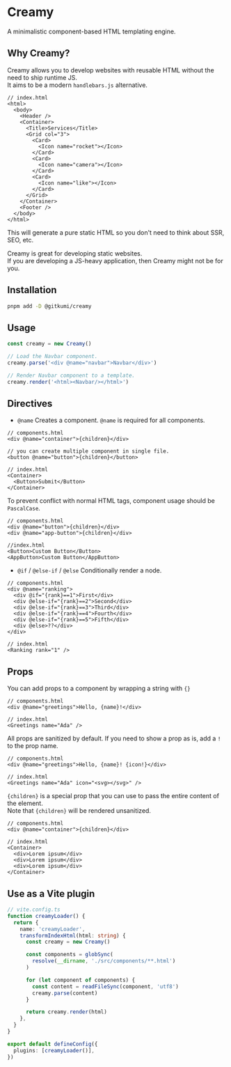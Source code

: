 # Creamy

A minimalistic component-based HTML templating engine.

## Why Creamy?

Creamy allows you to develop websites with reusable HTML without the need to ship runtime JS.  
It aims to be a modern `handlebars.js` alternative.  

```
// index.html
<html>
  <body>
    <Header />
    <Container>
      <Title>Services</Title>
      <Grid col="3">
        <Card>
          <Icon name="rocket"></Icon>
        </Card>
        <Card>
          <Icon name="camera"></Icon>
        </Card>
        <Card>
          <Icon name="like"></Icon>
        </Card>
      </Grid>
    </Container>
    <Footer />
  </body>
</html>
```

This will generate a pure static HTML so you don't need to think about SSR, SEO, etc. 

Creamy is great for developing static websites.  
If you are developing a JS-heavy application, then Creamy might not be for you.   

## Installation

```sh
pnpm add -D @gitkumi/creamy
```

## Usage

```ts
const creamy = new Creamy()

// Load the Navbar component.
creamy.parse('<div @name="navbar">Navbar</div>')

// Render Navbar component to a template.
creamy.render('<html><Navbar/></html>')
```

## Directives

- `@name`
  Creates a component. `@name` is required for all components.

```
// components.html
<div @name="container">{children}</div>

// you can create multiple component in single file.
<button @name="button">{children}</button>

// index.html
<Container>
  <Button>Submit</Button>
</Container>
```

To prevent conflict with normal HTML tags, component usage should be `PascalCase`.

```
// components.html
<div @name="button">{children}</div>
<div @name="app-button">{children}</div>

//index.html
<Button>Custom Button</Button>
<AppButton>Custom Button</AppButton>
```

- `@if` / `@else-if` / `@else`
  Conditionally render a node.

```
// components.html
<div @name="ranking">
  <div @if="{rank}==1">First</div>
  <div @else-if="{rank}==2">Second</div>
  <div @else-if="{rank}==3">Third</div>
  <div @else-if="{rank}==4">Fourth</div>
  <div @else-if="{rank}==5">Fifth</div>
  <div @else>??</div>
</div>

// index.html
<Ranking rank="1" />
```

## Props

You can add props to a component by wrapping a string with `{}`

```
// components.html
<div @name="greetings">Hello, {name}!</div>

// index.html
<Greetings name="Ada" />
```

All props are sanitized by default. If you need to show a prop as is, add a `!` to the prop name.

```
// components.html
<div @name="greetings">Hello, {name}! {icon!}</div>

// index.html
<Greetings name="Ada" icon="<svg></svg>" />
```

`{children}` is a special prop that you can use to pass the entire content of the element.  
Note that `{children}` will be rendered unsanitized.

```
// components.html
<div @name="container">{children}</div>

// index.html
<Container>
  <div>Lorem ipsum</div>
  <div>Lorem ipsum</div>
  <div>Lorem ipsum</div>
</Container>
```

## Use as a Vite plugin

```ts
// vite.config.ts
function creamyLoader() {
  return {
    name: 'creamyLoader',
    transformIndexHtml(html: string) {
      const creamy = new Creamy()

      const components = globSync(
        resolve(__dirname, './src/components/**.html')
      )

      for (let component of components) {
        const content = readFileSync(component, 'utf8')
        creamy.parse(content)
      }

      return creamy.render(html)
    },
  }
}

export default defineConfig({
  plugins: [creamyLoader()],
})
```
